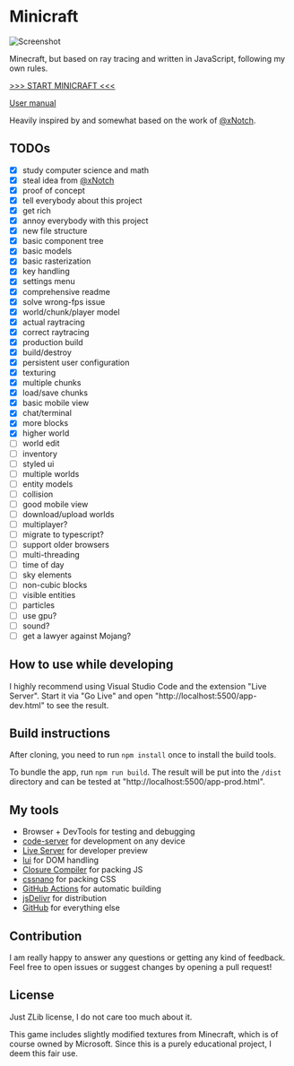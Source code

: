# Minicraft

![Screenshot](https://l3p3.de/media/minicraft1.png)

Minecraft, but based on ray tracing and written in JavaScript, following my own rules.

[>>> START MINICRAFT <<<](https://l3p3.de/minicraft)

[User manual](https://github.com/L3P3/minicraft/wiki)

Heavily inspired by and somewhat based on the work of [@xNotch](https://github.com/xNotch).

## TODOs

- [x] study computer science and math
- [x] steal idea from [@xNotch](https://github.com/xNotch)
- [x] proof of concept
- [x] tell everybody about this project
- [x] get rich
- [x] annoy everybody with this project
- [x] new file structure
- [x] basic component tree
- [x] basic models
- [x] basic rasterization
- [x] key handling
- [x] settings menu
- [x] comprehensive readme
- [x] solve wrong-fps issue
- [x] world/chunk/player model
- [x] actual raytracing
- [x] correct raytracing
- [x] production build
- [x] build/destroy
- [x] persistent user configuration
- [x] texturing
- [x] multiple chunks
- [x] load/save chunks
- [x] basic mobile view
- [x] chat/terminal
- [x] more blocks
- [x] higher world
- [ ] world edit
- [ ] inventory
- [ ] styled ui
- [ ] multiple worlds
- [ ] entity models
- [ ] collision
- [ ] good mobile view
- [ ] download/upload worlds
- [ ] multiplayer?
- [ ] migrate to typescript?
- [ ] support older browsers
- [ ] multi-threading
- [ ] time of day
- [ ] sky elements
- [ ] non-cubic blocks
- [ ] visible entities
- [ ] particles
- [ ] use gpu?
- [ ] sound?
- [ ] get a lawyer against Mojang?

## How to use while developing

I highly recommend using Visual Studio Code and the extension "Live Server". Start it via "Go Live" and open "http://localhost:5500/app-dev.html" to see the result.

## Build instructions

After cloning, you need to run `npm install` once to install the build tools.

To bundle the app, run `npm run build`. The result will be put into the `/dist` directory and can be tested at "http://localhost:5500/app-prod.html".

## My tools

- Browser + DevTools for testing and debugging
- [code-server](https://github.com/cdr/code-server) for development on any device
- [Live Server](https://marketplace.visualstudio.com/items?itemName=ritwickdey.LiveServer) for developer preview
- [lui](https://github.com/L3P3/lui) for DOM handling
- [Closure Compiler](https://github.com/google/closure-compiler) for packing JS
- [cssnano](https://cssnano.co) for packing CSS
- [GitHub Actions](https://github.com/features/actions) for automatic building
- [jsDelivr](https://www.jsdelivr.com) for distribution
- [GitHub](https://github.com) for everything else

## Contribution

I am really happy to answer any questions or getting any kind of feedback. Feel free to open issues or suggest changes by opening a pull request!

## License

Just ZLib license, I do not care too much about it.

This game includes slightly modified textures from Minecraft, which is of course owned by Microsoft. Since this is a purely educational project, I deem this fair use.
